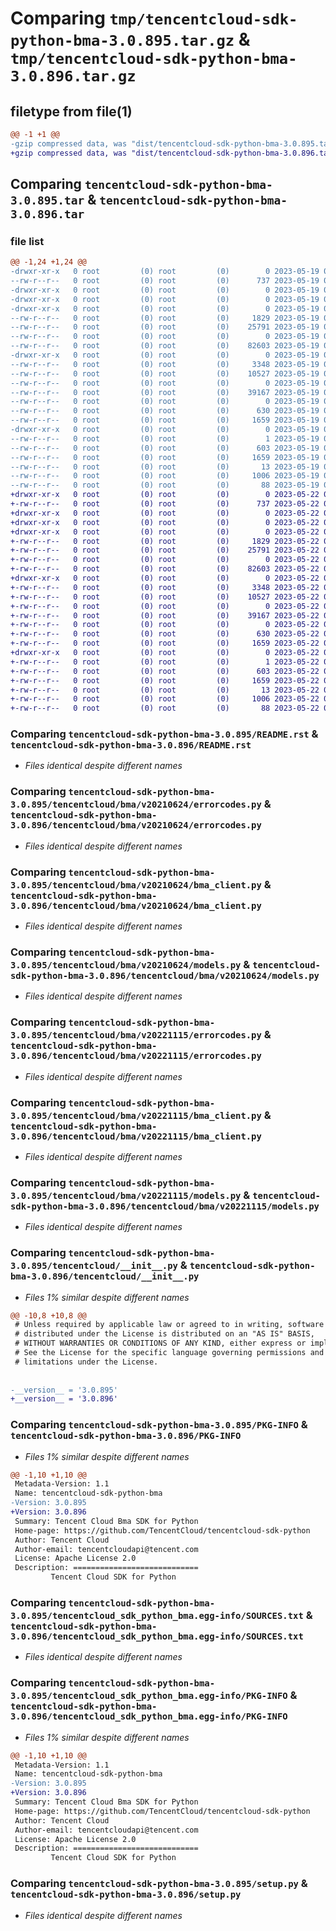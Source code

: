 # Comparing `tmp/tencentcloud-sdk-python-bma-3.0.895.tar.gz` & `tmp/tencentcloud-sdk-python-bma-3.0.896.tar.gz`

## filetype from file(1)

```diff
@@ -1 +1 @@
-gzip compressed data, was "dist/tencentcloud-sdk-python-bma-3.0.895.tar", last modified: Fri May 19 02:43:12 2023, max compression
+gzip compressed data, was "dist/tencentcloud-sdk-python-bma-3.0.896.tar", last modified: Mon May 22 00:15:35 2023, max compression
```

## Comparing `tencentcloud-sdk-python-bma-3.0.895.tar` & `tencentcloud-sdk-python-bma-3.0.896.tar`

### file list

```diff
@@ -1,24 +1,24 @@
-drwxr-xr-x   0 root         (0) root         (0)        0 2023-05-19 02:43:12.000000 tencentcloud-sdk-python-bma-3.0.895/
--rw-r--r--   0 root         (0) root         (0)      737 2023-05-19 02:43:12.000000 tencentcloud-sdk-python-bma-3.0.895/README.rst
-drwxr-xr-x   0 root         (0) root         (0)        0 2023-05-19 02:43:12.000000 tencentcloud-sdk-python-bma-3.0.895/tencentcloud/
-drwxr-xr-x   0 root         (0) root         (0)        0 2023-05-19 02:43:12.000000 tencentcloud-sdk-python-bma-3.0.895/tencentcloud/bma/
-drwxr-xr-x   0 root         (0) root         (0)        0 2023-05-19 02:43:12.000000 tencentcloud-sdk-python-bma-3.0.895/tencentcloud/bma/v20210624/
--rw-r--r--   0 root         (0) root         (0)     1829 2023-05-19 02:43:12.000000 tencentcloud-sdk-python-bma-3.0.895/tencentcloud/bma/v20210624/errorcodes.py
--rw-r--r--   0 root         (0) root         (0)    25791 2023-05-19 02:43:12.000000 tencentcloud-sdk-python-bma-3.0.895/tencentcloud/bma/v20210624/bma_client.py
--rw-r--r--   0 root         (0) root         (0)        0 2023-05-19 02:43:12.000000 tencentcloud-sdk-python-bma-3.0.895/tencentcloud/bma/v20210624/__init__.py
--rw-r--r--   0 root         (0) root         (0)    82603 2023-05-19 02:43:12.000000 tencentcloud-sdk-python-bma-3.0.895/tencentcloud/bma/v20210624/models.py
-drwxr-xr-x   0 root         (0) root         (0)        0 2023-05-19 02:43:12.000000 tencentcloud-sdk-python-bma-3.0.895/tencentcloud/bma/v20221115/
--rw-r--r--   0 root         (0) root         (0)     3348 2023-05-19 02:43:12.000000 tencentcloud-sdk-python-bma-3.0.895/tencentcloud/bma/v20221115/errorcodes.py
--rw-r--r--   0 root         (0) root         (0)    10527 2023-05-19 02:43:12.000000 tencentcloud-sdk-python-bma-3.0.895/tencentcloud/bma/v20221115/bma_client.py
--rw-r--r--   0 root         (0) root         (0)        0 2023-05-19 02:43:12.000000 tencentcloud-sdk-python-bma-3.0.895/tencentcloud/bma/v20221115/__init__.py
--rw-r--r--   0 root         (0) root         (0)    39167 2023-05-19 02:43:12.000000 tencentcloud-sdk-python-bma-3.0.895/tencentcloud/bma/v20221115/models.py
--rw-r--r--   0 root         (0) root         (0)        0 2023-05-19 02:43:12.000000 tencentcloud-sdk-python-bma-3.0.895/tencentcloud/bma/__init__.py
--rw-r--r--   0 root         (0) root         (0)      630 2023-05-19 02:43:12.000000 tencentcloud-sdk-python-bma-3.0.895/tencentcloud/__init__.py
--rw-r--r--   0 root         (0) root         (0)     1659 2023-05-19 02:43:12.000000 tencentcloud-sdk-python-bma-3.0.895/PKG-INFO
-drwxr-xr-x   0 root         (0) root         (0)        0 2023-05-19 02:43:12.000000 tencentcloud-sdk-python-bma-3.0.895/tencentcloud_sdk_python_bma.egg-info/
--rw-r--r--   0 root         (0) root         (0)        1 2023-05-19 02:43:12.000000 tencentcloud-sdk-python-bma-3.0.895/tencentcloud_sdk_python_bma.egg-info/dependency_links.txt
--rw-r--r--   0 root         (0) root         (0)      603 2023-05-19 02:43:12.000000 tencentcloud-sdk-python-bma-3.0.895/tencentcloud_sdk_python_bma.egg-info/SOURCES.txt
--rw-r--r--   0 root         (0) root         (0)     1659 2023-05-19 02:43:12.000000 tencentcloud-sdk-python-bma-3.0.895/tencentcloud_sdk_python_bma.egg-info/PKG-INFO
--rw-r--r--   0 root         (0) root         (0)       13 2023-05-19 02:43:12.000000 tencentcloud-sdk-python-bma-3.0.895/tencentcloud_sdk_python_bma.egg-info/top_level.txt
--rw-r--r--   0 root         (0) root         (0)     1006 2023-05-19 02:43:12.000000 tencentcloud-sdk-python-bma-3.0.895/setup.py
--rw-r--r--   0 root         (0) root         (0)       88 2023-05-19 02:43:12.000000 tencentcloud-sdk-python-bma-3.0.895/setup.cfg
+drwxr-xr-x   0 root         (0) root         (0)        0 2023-05-22 00:15:35.000000 tencentcloud-sdk-python-bma-3.0.896/
+-rw-r--r--   0 root         (0) root         (0)      737 2023-05-22 00:15:35.000000 tencentcloud-sdk-python-bma-3.0.896/README.rst
+drwxr-xr-x   0 root         (0) root         (0)        0 2023-05-22 00:15:35.000000 tencentcloud-sdk-python-bma-3.0.896/tencentcloud/
+drwxr-xr-x   0 root         (0) root         (0)        0 2023-05-22 00:15:35.000000 tencentcloud-sdk-python-bma-3.0.896/tencentcloud/bma/
+drwxr-xr-x   0 root         (0) root         (0)        0 2023-05-22 00:15:35.000000 tencentcloud-sdk-python-bma-3.0.896/tencentcloud/bma/v20210624/
+-rw-r--r--   0 root         (0) root         (0)     1829 2023-05-22 00:15:35.000000 tencentcloud-sdk-python-bma-3.0.896/tencentcloud/bma/v20210624/errorcodes.py
+-rw-r--r--   0 root         (0) root         (0)    25791 2023-05-22 00:15:35.000000 tencentcloud-sdk-python-bma-3.0.896/tencentcloud/bma/v20210624/bma_client.py
+-rw-r--r--   0 root         (0) root         (0)        0 2023-05-22 00:15:35.000000 tencentcloud-sdk-python-bma-3.0.896/tencentcloud/bma/v20210624/__init__.py
+-rw-r--r--   0 root         (0) root         (0)    82603 2023-05-22 00:15:35.000000 tencentcloud-sdk-python-bma-3.0.896/tencentcloud/bma/v20210624/models.py
+drwxr-xr-x   0 root         (0) root         (0)        0 2023-05-22 00:15:35.000000 tencentcloud-sdk-python-bma-3.0.896/tencentcloud/bma/v20221115/
+-rw-r--r--   0 root         (0) root         (0)     3348 2023-05-22 00:15:35.000000 tencentcloud-sdk-python-bma-3.0.896/tencentcloud/bma/v20221115/errorcodes.py
+-rw-r--r--   0 root         (0) root         (0)    10527 2023-05-22 00:15:35.000000 tencentcloud-sdk-python-bma-3.0.896/tencentcloud/bma/v20221115/bma_client.py
+-rw-r--r--   0 root         (0) root         (0)        0 2023-05-22 00:15:35.000000 tencentcloud-sdk-python-bma-3.0.896/tencentcloud/bma/v20221115/__init__.py
+-rw-r--r--   0 root         (0) root         (0)    39167 2023-05-22 00:15:35.000000 tencentcloud-sdk-python-bma-3.0.896/tencentcloud/bma/v20221115/models.py
+-rw-r--r--   0 root         (0) root         (0)        0 2023-05-22 00:15:35.000000 tencentcloud-sdk-python-bma-3.0.896/tencentcloud/bma/__init__.py
+-rw-r--r--   0 root         (0) root         (0)      630 2023-05-22 00:15:35.000000 tencentcloud-sdk-python-bma-3.0.896/tencentcloud/__init__.py
+-rw-r--r--   0 root         (0) root         (0)     1659 2023-05-22 00:15:35.000000 tencentcloud-sdk-python-bma-3.0.896/PKG-INFO
+drwxr-xr-x   0 root         (0) root         (0)        0 2023-05-22 00:15:35.000000 tencentcloud-sdk-python-bma-3.0.896/tencentcloud_sdk_python_bma.egg-info/
+-rw-r--r--   0 root         (0) root         (0)        1 2023-05-22 00:15:35.000000 tencentcloud-sdk-python-bma-3.0.896/tencentcloud_sdk_python_bma.egg-info/dependency_links.txt
+-rw-r--r--   0 root         (0) root         (0)      603 2023-05-22 00:15:35.000000 tencentcloud-sdk-python-bma-3.0.896/tencentcloud_sdk_python_bma.egg-info/SOURCES.txt
+-rw-r--r--   0 root         (0) root         (0)     1659 2023-05-22 00:15:35.000000 tencentcloud-sdk-python-bma-3.0.896/tencentcloud_sdk_python_bma.egg-info/PKG-INFO
+-rw-r--r--   0 root         (0) root         (0)       13 2023-05-22 00:15:35.000000 tencentcloud-sdk-python-bma-3.0.896/tencentcloud_sdk_python_bma.egg-info/top_level.txt
+-rw-r--r--   0 root         (0) root         (0)     1006 2023-05-22 00:15:35.000000 tencentcloud-sdk-python-bma-3.0.896/setup.py
+-rw-r--r--   0 root         (0) root         (0)       88 2023-05-22 00:15:35.000000 tencentcloud-sdk-python-bma-3.0.896/setup.cfg
```

### Comparing `tencentcloud-sdk-python-bma-3.0.895/README.rst` & `tencentcloud-sdk-python-bma-3.0.896/README.rst`

 * *Files identical despite different names*

### Comparing `tencentcloud-sdk-python-bma-3.0.895/tencentcloud/bma/v20210624/errorcodes.py` & `tencentcloud-sdk-python-bma-3.0.896/tencentcloud/bma/v20210624/errorcodes.py`

 * *Files identical despite different names*

### Comparing `tencentcloud-sdk-python-bma-3.0.895/tencentcloud/bma/v20210624/bma_client.py` & `tencentcloud-sdk-python-bma-3.0.896/tencentcloud/bma/v20210624/bma_client.py`

 * *Files identical despite different names*

### Comparing `tencentcloud-sdk-python-bma-3.0.895/tencentcloud/bma/v20210624/models.py` & `tencentcloud-sdk-python-bma-3.0.896/tencentcloud/bma/v20210624/models.py`

 * *Files identical despite different names*

### Comparing `tencentcloud-sdk-python-bma-3.0.895/tencentcloud/bma/v20221115/errorcodes.py` & `tencentcloud-sdk-python-bma-3.0.896/tencentcloud/bma/v20221115/errorcodes.py`

 * *Files identical despite different names*

### Comparing `tencentcloud-sdk-python-bma-3.0.895/tencentcloud/bma/v20221115/bma_client.py` & `tencentcloud-sdk-python-bma-3.0.896/tencentcloud/bma/v20221115/bma_client.py`

 * *Files identical despite different names*

### Comparing `tencentcloud-sdk-python-bma-3.0.895/tencentcloud/bma/v20221115/models.py` & `tencentcloud-sdk-python-bma-3.0.896/tencentcloud/bma/v20221115/models.py`

 * *Files identical despite different names*

### Comparing `tencentcloud-sdk-python-bma-3.0.895/tencentcloud/__init__.py` & `tencentcloud-sdk-python-bma-3.0.896/tencentcloud/__init__.py`

 * *Files 1% similar despite different names*

```diff
@@ -10,8 +10,8 @@
 # Unless required by applicable law or agreed to in writing, software
 # distributed under the License is distributed on an "AS IS" BASIS,
 # WITHOUT WARRANTIES OR CONDITIONS OF ANY KIND, either express or implied.
 # See the License for the specific language governing permissions and
 # limitations under the License.
 
 
-__version__ = '3.0.895'
+__version__ = '3.0.896'
```

### Comparing `tencentcloud-sdk-python-bma-3.0.895/PKG-INFO` & `tencentcloud-sdk-python-bma-3.0.896/PKG-INFO`

 * *Files 1% similar despite different names*

```diff
@@ -1,10 +1,10 @@
 Metadata-Version: 1.1
 Name: tencentcloud-sdk-python-bma
-Version: 3.0.895
+Version: 3.0.896
 Summary: Tencent Cloud Bma SDK for Python
 Home-page: https://github.com/TencentCloud/tencentcloud-sdk-python
 Author: Tencent Cloud
 Author-email: tencentcloudapi@tencent.com
 License: Apache License 2.0
 Description: ============================
         Tencent Cloud SDK for Python
```

### Comparing `tencentcloud-sdk-python-bma-3.0.895/tencentcloud_sdk_python_bma.egg-info/SOURCES.txt` & `tencentcloud-sdk-python-bma-3.0.896/tencentcloud_sdk_python_bma.egg-info/SOURCES.txt`

 * *Files identical despite different names*

### Comparing `tencentcloud-sdk-python-bma-3.0.895/tencentcloud_sdk_python_bma.egg-info/PKG-INFO` & `tencentcloud-sdk-python-bma-3.0.896/tencentcloud_sdk_python_bma.egg-info/PKG-INFO`

 * *Files 1% similar despite different names*

```diff
@@ -1,10 +1,10 @@
 Metadata-Version: 1.1
 Name: tencentcloud-sdk-python-bma
-Version: 3.0.895
+Version: 3.0.896
 Summary: Tencent Cloud Bma SDK for Python
 Home-page: https://github.com/TencentCloud/tencentcloud-sdk-python
 Author: Tencent Cloud
 Author-email: tencentcloudapi@tencent.com
 License: Apache License 2.0
 Description: ============================
         Tencent Cloud SDK for Python
```

### Comparing `tencentcloud-sdk-python-bma-3.0.895/setup.py` & `tencentcloud-sdk-python-bma-3.0.896/setup.py`

 * *Files identical despite different names*

